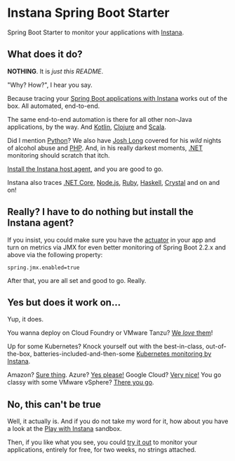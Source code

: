 # Instana Spring Boot Starter

Spring Boot Starter to monitor your applications with [Instana](https://www.instana.com).

## What does it do?

**NOTHING**. It is _just this README_.

"Why? How?", I hear you say.

Because tracing your [Spring Boot applications with Instana](https://www.instana.com/supported-technologies/java-monitoring/) works out of the box.
All automated, end-to-end.

The same end-to-end automation is there for all other non-Java applications, by the way.
And [Kotlin](https://www.instana.com/supported-technologies/kotlin-monitoring/), [Clojure](https://www.instana.com/supported-technologies/clojure-monitoring/) and [Scala](https://www.instana.com/supported-technologies/scala-monitoring/).

Did I mention [Python](https://www.instana.com/supported-technologies/python-monitoring/)?
We also have [Josh Long](https://twitter.com/starbuxman?ref_src=twsrc%5Egoogle%7Ctwcamp%5Eserp%7Ctwgr%5Eauthor) covered for his _wild_ nights of alcohol abuse and [PHP](https://www.instana.com/supported-technologies/php-monitoring/).
And, in his really darkest moments, [.NET](https://www.instana.com/supported-technologies/microsoft-net-monitoring/) monitoring should scratch that itch.

[Install the Instana host agent](https://docs.instana.io/setup_and_manage/host_agent#installation), and you are good to go.

Instana also traces [.NET Core](https://www.instana.com/blog/instana-introduces-automatic-distributed-tracing-of-net-core/), [Node.js](https://www.instana.com/blog/node-js-monitoring-for-the-masses-moving-beyond-the-hype/), [Ruby](https://docs.instana.io/ecosystem/ruby), [Haskell](https://docs.instana.io/ecosystem/haskell), [Crystal](https://docs.instana.io/ecosystem/crystal) and on and on!

## Really? I have to do nothing but install the Instana agent?

If you insist, you could make sure you have the [actuator](https://docs.spring.io/spring-boot/docs/current/reference/html/production-ready-features.html) in your app and turn on metrics via JMX for even better monitoring of Spring Boot 2.2.x and above via the following property:

```prroperties
spring.jmx.enabled=true
```

After that, you are all set and good to go.
Really.

## Yes but does it work on...

Yup, it does.

You wanna deploy on Cloud Foundry or VMware Tanzu? [We _love_ them](https://docs.instana.io/ecosystem/cloudfoundry/)!

Up for some Kubernetes? Knock yourself out with the best-in-class, out-of-the-box, batteries-included-and-then-some [Kubernetes monitoring by Instana](https://docs.instana.io/ecosystem/kubernetes/).

Amazon? [Sure thing](https://docs.instana.io/ecosystem/aws).
Azure? [Yes please!](https://docs.instana.io/ecosystem/azure)
Google Cloud? [Very nice!](https://docs.instana.io/ecosystem/gcp)
You go classy with some VMware vSphere? [There you go](https://docs.instana.io/ecosystem/vsphere/).

## No, this can't be true

Well, it actually is.
And if you do not take my word for it, how about you have a look at the [Play with Instana](https://play-with.instana.io/) sandbox.

Then, if you like what you see, you could [try it out](https://www.instana.com/trial/) to monitor your applications, entirely for free, for two weeks, no strings attached.
